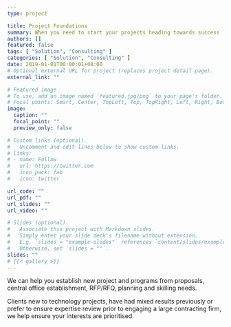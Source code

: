 ```yaml
---
type: project

title: Project Foundations
summary: When you need to start your projects heading towards success
authors: []
featured: false
tags: [ "Solution", "Consulting" ]
categories: [ "Solution", "Consulting" ]
date: 2019-01-01T00:00:01+08:00
# Optional external URL for project (replaces project detail page).
external_link: ""

# Featured image
# To use, add an image named `featured.jpg/png` to your page's folder.
# Focal points: Smart, Center, TopLeft, Top, TopRight, Left, Right, BottomLeft, Bottom, BottomRight.
image:
  caption: ""
  focal_point: ""
  preview_only: false

# Custom links (optional).
#   Uncomment and edit lines below to show custom links.
# links:
# - name: Follow
#   url: https://twitter.com
#   icon_pack: fab
#   icon: twitter

url_code: ""
url_pdf: ""
url_slides: ""
url_video: ""

# Slides (optional).
#   Associate this project with Markdown slides.
#   Simply enter your slide deck's filename without extension.
#   E.g. `slides = "example-slides"` references `content/slides/example-slides.md`.
#   Otherwise, set `slides = ""`.
slides: ""
# {{< gallery >}}
---
```

We can help you establish new project and programs from proposals, central office establishment, RFP/RFQ, planning and skilling needs.

Clients new to technology projects, have had mixed results previously or prefer to ensure expertise review prior to engaging a large contracting firm, we help ensure your interests are prioritised.

